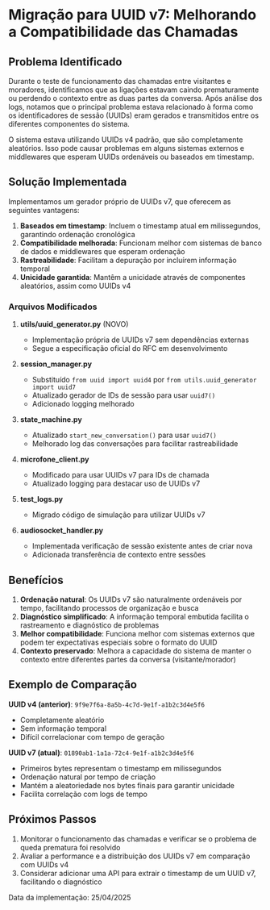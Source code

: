 # Migração para UUID v7: Melhorando a Compatibilidade das Chamadas

## Problema Identificado

Durante o teste de funcionamento das chamadas entre visitantes e moradores, identificamos que as ligações estavam caindo prematuramente ou perdendo o contexto entre as duas partes da conversa. Após análise dos logs, notamos que o principal problema estava relacionado à forma como os identificadores de sessão (UUIDs) eram gerados e transmitidos entre os diferentes componentes do sistema.

O sistema estava utilizando UUIDs v4 padrão, que são completamente aleatórios. Isso pode causar problemas em alguns sistemas externos e middlewares que esperam UUIDs ordenáveis ou baseados em timestamp.

## Solução Implementada

Implementamos um gerador próprio de UUIDs v7, que oferecem as seguintes vantagens:

1. **Baseados em timestamp**: Incluem o timestamp atual em milissegundos, garantindo ordenação cronológica
2. **Compatibilidade melhorada**: Funcionam melhor com sistemas de banco de dados e middlewares que esperam ordenação
3. **Rastreabilidade**: Facilitam a depuração por incluírem informação temporal
4. **Unicidade garantida**: Mantêm a unicidade através de componentes aleatórios, assim como UUIDs v4

### Arquivos Modificados

1. **utils/uuid_generator.py** (NOVO)
   - Implementação própria de UUIDs v7 sem dependências externas
   - Segue a especificação oficial do RFC em desenvolvimento

2. **session_manager.py**
   - Substituído `from uuid import uuid4` por `from utils.uuid_generator import uuid7`
   - Atualizado gerador de IDs de sessão para usar `uuid7()`
   - Adicionado logging melhorado

3. **state_machine.py** 
   - Atualizado `start_new_conversation()` para usar `uuid7()`
   - Melhorado log das conversações para facilitar rastreabilidade

4. **microfone_client.py**
   - Modificado para usar UUIDs v7 para IDs de chamada
   - Atualizado logging para destacar uso de UUIDs v7

5. **test_logs.py**
   - Migrado código de simulação para utilizar UUIDs v7

6. **audiosocket_handler.py**
   - Implementada verificação de sessão existente antes de criar nova
   - Adicionada transferência de contexto entre sessões

## Benefícios

1. **Ordenação natural**: Os UUIDs v7 são naturalmente ordenáveis por tempo, facilitando processos de organização e busca
2. **Diagnóstico simplificado**: A informação temporal embutida facilita o rastreamento e diagnóstico de problemas
3. **Melhor compatibilidade**: Funciona melhor com sistemas externos que podem ter expectativas especiais sobre o formato do UUID
4. **Contexto preservado**: Melhora a capacidade do sistema de manter o contexto entre diferentes partes da conversa (visitante/morador)

## Exemplo de Comparação

**UUID v4 (anterior)**: `9f9e7f6a-8a5b-4c7d-9e1f-a1b2c3d4e5f6`
- Completamente aleatório
- Sem informação temporal
- Difícil correlacionar com tempo de geração

**UUID v7 (atual)**: `01890ab1-1a1a-72c4-9e1f-a1b2c3d4e5f6`
- Primeiros bytes representam o timestamp em milissegundos
- Ordenação natural por tempo de criação
- Mantém a aleatoriedade nos bytes finais para garantir unicidade
- Facilita correlação com logs de tempo

## Próximos Passos

1. Monitorar o funcionamento das chamadas e verificar se o problema de queda prematura foi resolvido
2. Avaliar a performance e a distribuição dos UUIDs v7 em comparação com UUIDs v4
3. Considerar adicionar uma API para extrair o timestamp de um UUID v7, facilitando o diagnóstico

Data da implementação: 25/04/2025